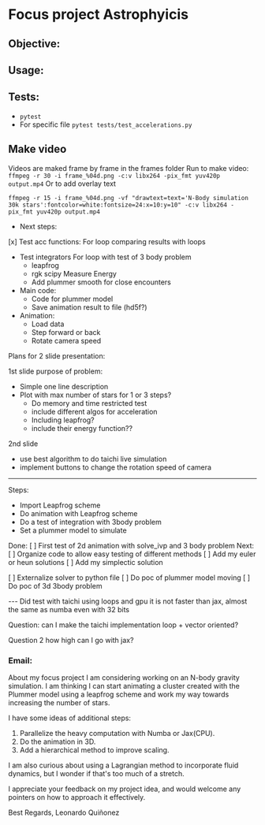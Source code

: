 # Focus project Astrophyicis
## Objective:


## Usage:

## Tests:
* `pytest`
* For specific file `pytest tests/test_accelerations.py`


## Make video
Videos are maked frame by frame in the frames folder
Run to make video:  
`ffmpeg -r 30 -i frame_%04d.png -c:v libx264 -pix_fmt yuv420p output.mp4`
Or to add overlay text 

`ffmpeg -r 15 -i frame_%04d.png -vf "drawtext=text='N-Body simulation 30k stars':fontcolor=white:fontsize=24:x=10:y=10" -c:v libx264 -pix_fmt yuv420p output.mp4`


* Next steps:

[x]  Test acc functions:
    For loop comparing results with loops
* Test integrators
    For loop with test of 3 body problem
    * leapfrog
    * rgk scipy
    Measure Energy
    * Add plummer smooth for close encounters
* Main code:
    * Code for plummer model 
    * Save animation result to file (hd5f?)
* Animation: 
    * Load data
    * Step forward or back
    * Rotate camera speed



Plans for 2 slide presentation:

1st slide purpose of problem:
* Simple one line description
* Plot with max number of stars for 1 or 3 steps?
    * Do memory and time restricted test
    * include different algos for acceleration
    * Including leapfrog?
    * include their energy function??

2nd slide
* use best algorithm to do taichi live simulation
* implement buttons to change the rotation speed of camera





---
Steps:
* Import Leapfrog scheme
* Do animation with Leapfrog scheme
* Do a test of integration with 3body problem
* Set a plummer model to simulate


Done:
[ ] First test of 2d animation with solve_ivp and 3 body problem
Next:
[ ] Organize code to allow easy testing of different methods
[ ] Add my euler or heun solutions
[ ] Add my simplectic solution

[ ] Externalize solver to python file
[ ] Do poc of plummer model moving
[ ] Do poc of 3d 3body problem



--- Did test with taichi using loops and gpu it is not faster than jax, almost the same as numba even with 32 bits

Question: can I make the taichi implementation loop + vector oriented?

Question 2 how high can I go with jax?



### Email:

About my focus project I am considering working on an N-body gravity simulation.
I am thinking I can start animating a cluster created with the Plummer model using a leapfrog scheme
and work my way towards increasing the number of stars.


I have some ideas of additional steps:
1. Parallelize the heavy computation with Numba or Jax(CPU).
2. Do the animation in 3D.
3. Add a hierarchical method to improve scaling.

I am also curious about using a Lagrangian method to incorporate fluid dynamics, but I wonder if that's too much of a stretch.

I appreciate your feedback on my project idea, and would welcome any pointers on how to approach it effectively. 

Best Regards,
Leonardo Quiñonez

